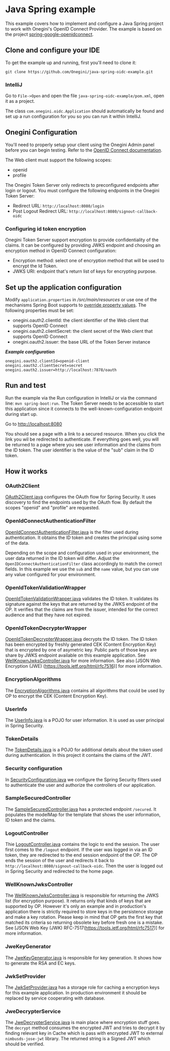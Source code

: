 # Java Spring example
This example covers how to implement and configure a Java Spring project to work with Onegini's OpenID Connect Provider. The example is based on the project 
[spring-google-openidconnect](https://github.com/fromi/spring-google-openidconnect).

## Clone and configure your IDE
To get the example up and running, first you'll need to clone it:

`git clone https://github.com/Onegini/java-spring-oidc-example.git`

### IntelliJ

Go to `File->Open` and open the file `java-spring-oidc-example/pom.xml`, open it as a project.

The class `com.onegini.oidc.Application` should automatically be found and set up a run configuration for you so you can run it within IntelliJ.

## Onegini Configuration
You'll need to properly setup your client using the Onegini Admin panel before you can begin testing.
Refer to the [OpenID Connect documentation](https://docs.onegini.com/msp/5.0/token-server/topics/oidc/index.html). 

The Web client must support the following scopes:
  * openid
  * profile
  
The Onegini Token Server only redirects to preconfigured endpoints after login or logout. You must configure the following endpoints in the Onegini Token Server:
  * Redirect URL: `http://localhost:8080/login`
  * Post Logout Redirect URL: `http://localhost:8080/signout-callback-oidc`
  
### Configuring id token encryption
Onegini Token Server support encryption to provide confidentiality of the claims. It can be configured by providing JWKS endpoint and choosing an encryption method
in OpenID Connect configuration:
  * Encryption method: select one of encryption method that will be used to encrypt the Id Token.
  * JWKS URI: endpoint that's return list of keys for encrypting purpose. 

## Set up the application configuration

Modify `application.properties` in _/src/main/resources_ or use one of the mechanisms Spring Boot supports to [override property values](https://docs.spring.io/spring-boot/docs/current/reference/html/howto-properties-and-configuration.html).
The following properties must be set:

  * onegini.oauth2.clientId: the client identifier of the Web client that supports OpenID Connect
  * onegini.oauth2.clientSecret: the client secret of the Web client that supports OpenID Connect
  * onegini.oauth2.issuer: the base URL of the Token Server instance

___Example configuration___

```
onegini.oauth2.clientId=openid-client
onegini.oauth2.clientSecret=secret
onegini.oauth2.issuer=http://localhost:7878/oauth
```

## Run and test
Run the example via the Run configuration in IntelliJ or via the command line: `mvn spring-boot:run`. The Token Server needs to be accessible to start this 
application since it connects to the well-known-configuration endpoint during start up.

Go to [http://localhost:8080](http://localhost:8080) 

You should see a page with a link to a secured resource. When you click the link you wil be redirected to authenticate. If everything goes well, you will be 
returned to a page where you see user information and the claims from the ID token. The user identifier is the value of the "sub" claim in the ID token.
            
## How it works

### OAuth2Client
[OAuth2Client.java](src/main/java/com/onegini/oidc/security/OAuth2Client.java) configures the OAuth flow for Spring Security. It uses discovery 
to find the endpoints used by the OAuth flow. By default the scopes "openid" and "profile" are requested.

### OpenIdConnectAuthenticationFilter
[OpenIdConnectAuthenticationFilter.java](src/main/java/com/onegini/oidc/security/OpenIdConnectAuthenticationFilter.java) is the filter used during
authentication. It obtains the ID token and creates the principal using some of the data.

Depending on the scope and configuration used in your environment, the user data returned in the ID token will differ. Adjust the 
`OpenIDConnectAuthenticationFilter` class accordingly to match the correct fields.
In this example we use the `sub` and the `name` value, but you can use any value configured for your environment.

### OpenIdTokenValidationWrapper
[OpenIdTokenValidationWrapper.java](src/main/java/com/onegini/oidc/security/OpenIdTokenValidatorWrapper.java) validates the ID token. It validates
its signature against the keys that are returned by the JWKS endpoint of the OP. It verifies that the claims are from the issuer, intended for the correct 
audience and that they have not expired.

### OpenIdTokenDecrypterWrapper
[OpenIdTokenDecrypterWrapper.java](src/main/java/com/onegini/oidc/security/OpenIdTokenDecrypterWrapper.java) decrypts the ID token. The ID token has been 
encrypted by freshly generated CEK (Content Encryption Key) that is encrypted by one of asymetric key. Public parts of those keys are share by JWKS endpoint 
available on this example application.
See [WellKnownJwksController.java](src/main/java/com/onegini/oidc/WellKnownJwksController.java) for more information.
See also [JSON Web Encryption (JWE) (https://tools.ietf.org/html/rfc7516)] for more information.

### EncryptionAlgorithms
The [EncryptionAlgorithms.java](src/main/java/com/onegini/oidc/model/EncryptionAlgorithms.java) contains all algorithms that could be used by OP to encrypt the 
CEK (Content Encryption Key).

### UserInfo
The [UserInfo.java](src/main/java/com/onegini/oidc/model/UserInfo.java) is a POJO for user information. It is used as user principal in Spring 
Security.

### TokenDetails
The [TokenDetails.java](src/main/java/com/onegini/oidc/model/TokenDetails.java) is a POJO for additional details about the token used during 
authentication. In this project it contains the claims of the JWT.

### Security configuration
In [SecurityConfiguration.java](src/main/java/com/onegini/oidc/security/SecurityConfiguration.java) we configure the Spring Security filters used 
to authenticate the user and authorize the controllers of our application.

### SampleSecuredController
The [SampleSecuredController.java](src/main/java/com/onegini/oidc/SampleSecuredController.java) has a protected endpoint `/secured`. It populates
the modelMap for the template that shows the user information, ID token and the claims.

### LogoutController
Thie [LogoutController.java](src/main/java/com/onegini/oidc/LogoutController.java) contains the logic to end the session. The user first comes to
the `/logout` endpoint. If the user was logged in via an ID token, they are redirected to the end session endpoint of the OP. The OP ends the session of the 
user and redirects it back to `http://localhost:8080/signout-callback-oidc`. Then the user is logged out in Spring Security and redirected to the home page.

### WellKnownJwksController
The [WellKnownJwksController.java](src/main/java/com/onegini/oidc/WellKnownJwksController.java) is responsible for returning the JWKS list (for encryption purpose).
It returns only that kinds of keys that are supported by OP. However it's only an example and in production's application there is strictly required to store keys 
in the persistence storage and make a key rotation. Please keep in mind that OP gets the first key that matched its criteria so returning obsolete key before 
fresh one is a mistake. See [JSON Web Key (JWK) RFC-7517(https://tools.ietf.org/html/rfc7517)] for more information.

### JweKeyGenerator
The [JweKeyGenerator.java](src/main/java/com/onegini/oidc/encryption/JweKeyGenerator.java) is responsible for key generation. It shows how to generate the RSA 
and EC keys.

### JwkSetProvider
The [JwkSetProvider.java](src/main/java/com/onegini/oidc/encryption/JwkSetProvider.java) has a storage role for caching a encryption keys for this example 
application. In production environment it should be replaced by service cooperating with database.

### JweDecrypterService
The [JweDecrypterService.java](src/main/java/com/onegini/oidc/encryption/JweDecrypterService.java) is main place where encryption stuff goes. The `decrypt` 
method consumes the encrypted JWT and tries to decrypt it by finding relevant key in Cache which is pass with encrypted JWT to external `nimbusds-jose-jwt` 
library. The returned string is a Signed JWT which should be verified. 